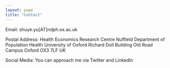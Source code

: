 ```yaml
---
layout: page
title: "Contact"
---
```


Email:
shuye.yu[AT]ndph.ox.ac.uk

Postal Address:
Health Economics Research Centre
Nuffield Department of Population Health
University of Oxford
Richard Doll Building
Old Road Campus
Oxford OX3 7LF
UK

Social Media:
You can approach me via Twitter and LinkedIn

